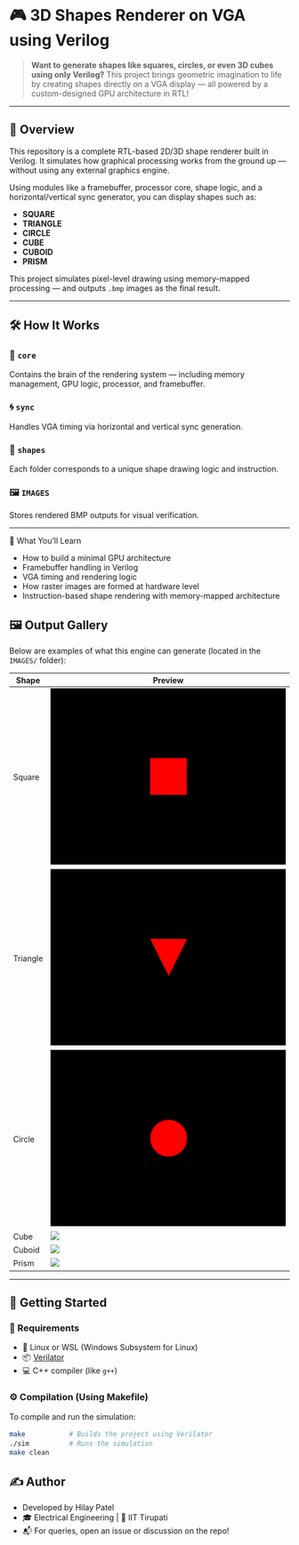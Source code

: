 # 🎮 3D Shapes Renderer on VGA using Verilog

> **Want to generate shapes like squares, circles, or even 3D cubes using only Verilog?** This project brings geometric imagination to life by creating shapes directly on a VGA display — all powered by a custom-designed GPU architecture in RTL!

---

## 🧠 Overview

This repository is a complete RTL-based 2D/3D shape renderer built in Verilog. It simulates how graphical processing works from the ground up — without using any external graphics engine.

Using modules like a framebuffer, processor core, shape logic, and a horizontal/vertical sync generator, you can display shapes such as:

-  **SQUARE**
-  **TRIANGLE**
-  **CIRCLE**
-  **CUBE**
-  **CUBOID**
-  **PRISM**

This project simulates pixel-level drawing using memory-mapped processing — and outputs `.bmp` images as the final result.

---

## 🛠️ How It Works

### 🧠 `core`
Contains the brain of the rendering system — including memory management, GPU logic, processor, and framebuffer.

### 🌀 `sync`
Handles VGA timing via horizontal and vertical sync generation.

### 🎨 `shapes`
Each folder corresponds to a unique shape drawing logic and instruction.

### 🖼️ `IMAGES`
Stores rendered BMP outputs for visual verification.

---

🧠 What You’ll Learn
- How to build a minimal GPU architecture
- Framebuffer handling in Verilog
- VGA timing and rendering logic
- How raster images are formed at hardware level
- Instruction-based shape rendering with memory-mapped architecture

## 🖼️ Output Gallery

Below are examples of what this engine can generate (located in the `IMAGES/` folder):

| Shape    | Preview                        |
|----------|--------------------------------|
| Square   | ![](./IMAGES/square.bmp)       |
| Triangle | ![](./IMAGES/triangle.bmp)     |
| Circle   | ![](./IMAGES/circle.bmp)       |
| Cube     | ![](./IMAGES/cube.bmp)         |
| Cuboid   | ![](./IMAGES/cuboid.bmp)       |
| Prism    | ![](./IMAGES/prism.bmp)        |

---

## 🚀 Getting Started

### 🧰 Requirements

- 🐧 Linux or WSL (Windows Subsystem for Linux)
- 📦 [Verilator](https://verilator.org/)
- 💻 C++ compiler (like `g++`)

### ⚙️ Compilation (Using Makefile)

To compile and run the simulation:

```bash
make           # Builds the project using Verilator
./sim          # Runs the simulation
make clean
```

## ✍️ Author
- Developed by Hilay Patel
- 🎓 Electrical Engineering | 🏫 IIT Tirupati
- 📬 For queries, open an issue or discussion on the repo!
